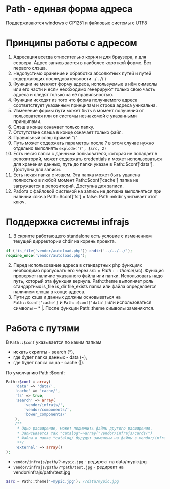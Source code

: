 # Path - единая форма адреса
Поддерживаются windows c CP1251 и файловые системы с UTF8

# Принципы работы с адресом
1. Адресация всегда относительно корня и для браузера, и для сервера. Адрес записывается в наиболее короткой форме. Без первого слэша. 
2. Недопустимо хранение и обработка абсолютных путей и путей содержающих последовательности ../ . // \
3. Функции не меняют форму адреса, используемые в нём символы или его части и если необходимо генерируют только свою часть адреса и следят только за её правильностью. 
4. Функции исходят из того что форма получаемого адреса соответствует указанным принципам и строка адреса уникальна. 
5. Изменение формы пути может быть в момент получения от пользователя или от системы незнакомой с указанными принципами.
6. Слэш в конце означает только папку.
7. Отстутствие слэша в конце означает только файл.
8. Правильный слэш прямой "/"
9. Путь может содержать параметры после ? в этом случае нужно отдельно выполнять ```explode('?', $src, 2)```
10. Есть некая папка c данными пользователя, которая не попадает в репозиторий, может содержать credentials и может использоваться для хранения данных, путь до папки указан в Path::$conf['data']. Доступна для записи.
11. Есть некая папка с кэшем. Эта папка может быть удалена полностью в любой момент Path::$conf['cache'] папка не загружается в репозиторий. Доступна для записи.
12. Работа с файловой системой на запись не должна выполняться при наличии ключа Path::$conf['fs'] = false. Path::mkdir учитывает этот ключ.


# Поддержка системы infrajs
1. В скрипте работающего standalone есть условие с изменением текущей дирректории chdir на корень проекта.
```php
if (!is_file('vendor/autoload.php')) chdir('../../../');
require_once('vendor/autoload.php');
```
2. Перед использование адреса в стандартных php функциях необходимо пропускать его через $src=Path::theme($src). Функция проверяет наличие указанного файла или папки. Использовать надо путь, который эта функция вернула. Path::theme выполняет роль стандартных is_file is_dir file_exists папка или файла определяется наличием слэша в конце адреса.
3. Пути до кэша и данных должны основываться на ```Path::$conf['cache']``` и ```Path::$conf['data']``` или использоваться символы ~ * |. После функции Path::theme символы заменяются.

# Работа с путями
В ```Path::$conf``` указывается по каким папкам 
* искать скрипты - search (\*),
* где будет папка данных - data (~), 
* где будет папка кэша - cache (|). 

По умолчанию Path::$conf:
```php
Path::$conf = array(
	'data' => 'data/',
	'cache' => 'cache/',
	'fs' => true,
	'search' => array(
		'vendor/infrajs/',
		'vendor/components/',
		'bower_components/'
	),
	/**
	 * Одно расширение, может подменить файлы другого расширения. 
	 * Записывается так "catalog"=>array("vendor/infrajs/cards/")
	 * Файлы в папке *catalog/ будудут заменены на файлы в vendor/infrajs/cards/catalog/ при наличии
	 **/
	'external' => array()
);
``` 
 
* ```vendor/infrajs/path/?~mypic.jpg``` - редирект на data/mypic.jpg
* ```vendor/infrajs/path/?*path/test.jpg``` - редирект на vendor/infrajs/path/test.jpg

```php
$src = Path::theme('~mypic.jpg'); //data/mypic.jpg
```
